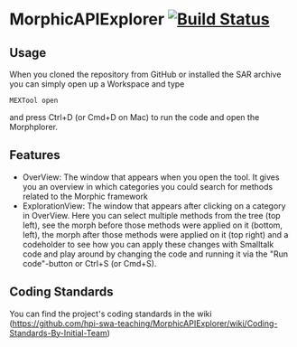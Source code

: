 # MorphicAPIExplorer [![Build Status](https://travis-ci.org/hpi-swa-teaching/MorphicAPIExplorer.svg?branch=master)](https://travis-ci.org/hpi-swa-teaching/MorphicAPIExplorer)

## Usage
When you cloned the repository from GitHub or installed the SAR archive you can simply open up a Workspace and type
```smalltalk
MEXTool open
```
and press Ctrl+D (or Cmd+D on Mac) to run the code and open the Morphplorer.

## Features
- OverView: The window that appears when you open the tool. It gives you an overview in which categories you could search for methods related to the Morphic framework
- ExplorationView: The window that appears after clicking on a category in OverView. Here you can select multiple methods from the tree (top left), see the morph before those methods were applied on it (bottom, left), the morph after those methods were applied on it (top right) and a codeholder to see how you can apply these changes with Smalltalk code and play around by changing the code and running it via the "Run code"-button or Ctrl+S (or Cmd+S).

## Coding Standards
You can find the project's coding standards in the wiki (https://github.com/hpi-swa-teaching/MorphicAPIExplorer/wiki/Coding-Standards-By-Initial-Team)
